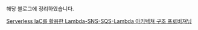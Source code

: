 해당 블로그에 정리하였습니다.

[Serverless IaC를 활용한 Lambda-SNS-SQS-Lambda 아키텍쳐 구조 프로비져닝
](https://velog.io/@sororiri/Serverless-IaC%EB%A5%BC-%ED%99%9C%EC%9A%A9%ED%95%9C-Lambda-SNS-SQS-Lambda-%EC%95%84%ED%82%A4%ED%85%8D%EC%B3%90-%EA%B5%AC%EC%A1%B0-%ED%94%84%EB%A1%9C%EB%B9%84%EC%A0%B8%EB%8B%9D)
